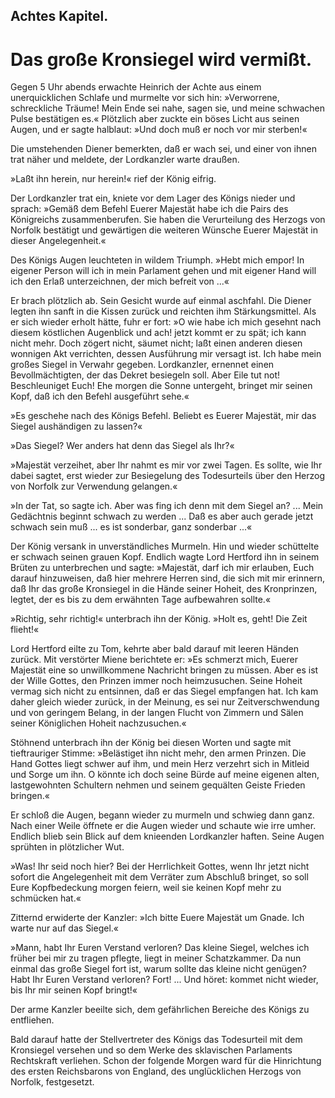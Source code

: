 
<h2>Achtes Kapitel.</h2>

<h1>Das große Kronsiegel wird vermißt.</h1>

Gegen 5 Uhr abends erwachte Heinrich der Achte aus einem unerquicklichen
Schlafe und murmelte vor sich hin: »Verworrene, schreckliche
Träume! Mein Ende sei nahe, sagen sie, und meine schwachen
Pulse bestätigen es.« Plötzlich aber zuckte ein böses Licht aus seinen
Augen, und er sagte halblaut: »Und doch muß er noch vor mir
sterben!«

Die umstehenden Diener bemerkten, daß er wach sei, und einer
von ihnen trat näher und meldete, der Lordkanzler warte draußen.

»Laßt ihn herein, nur herein!« rief der König eifrig.

Der Lordkanzler trat ein, kniete vor dem Lager des Königs nieder
und sprach: »Gemäß dem Befehl Euerer Majestät habe ich die Pairs
des Königreichs zusammenberufen. Sie haben die Verurteilung
des Herzogs von Norfolk bestätigt und gewärtigen die weiteren
Wünsche Euerer Majestät in dieser Angelegenheit.«

Des Königs Augen leuchteten in wildem Triumph. »Hebt mich
empor! In eigener Person will ich in mein Parlament gehen und
mit eigener Hand will ich den Erlaß unterzeichnen, der mich befreit
von ...«

Er brach plötzlich ab. Sein Gesicht wurde auf einmal aschfahl.
Die Diener legten ihn sanft in die Kissen zurück und reichten ihm 
Stärkungsmittel. Als er sich wieder erholt hätte, fuhr er fort: »O
wie habe ich mich gesehnt nach diesem köstlichen Augenblick und ach!
jetzt kommt er zu spät; ich kann nicht mehr. Doch zögert nicht, säumet
nicht; laßt einen anderen diesen wonnigen Akt verrichten, dessen
Ausführung mir versagt ist. Ich habe mein großes Siegel in Verwahr
gegeben. Lordkanzler, ernennet einen Bevollmächtigten, der
das Dekret besiegeln soll. Aber Eile tut not! Beschleuniget Euch!
Ehe morgen die Sonne untergeht, bringet mir seinen Kopf, daß ich
den Befehl ausgeführt sehe.«

»Es geschehe nach des Königs Befehl. Beliebt es Euerer Majestät,
mir das Siegel aushändigen zu lassen?«

»Das Siegel? Wer anders hat denn das Siegel als Ihr?«

»Majestät verzeihet, aber Ihr nahmt es mir vor zwei Tagen.
Es sollte, wie Ihr dabei sagtet, erst wieder zur Besiegelung des
Todesurteils über den Herzog von Norfolk zur Verwendung gelangen.«

»In der Tat, so sagte ich. Aber was fing ich denn mit dem Siegel
an? ... Mein Gedächtnis beginnt schwach zu werden ... Daß es
aber auch gerade jetzt schwach sein muß ... es ist sonderbar, ganz
sonderbar ...«

Der König versank in unverständliches Murmeln. Hin und wieder
schüttelte er schwach seinen grauen Kopf. Endlich wagte Lord Hertford
ihn in seinem Brüten zu unterbrechen und sagte: »Majestät,
darf ich mir erlauben, Euch darauf hinzuweisen, daß hier mehrere
Herren sind, die sich mit mir erinnern, daß Ihr das große Kronsiegel
in die Hände seiner Hoheit, des Kronprinzen, legtet, der es bis zu
dem erwähnten Tage aufbewahren sollte.«

»Richtig, sehr richtig!« unterbrach ihn der König. »Holt es, geht!
Die Zeit flieht!«

Lord Hertford eilte zu Tom, kehrte aber bald darauf mit leeren
Händen zurück. Mit verstörter Miene berichtete er: »Es schmerzt
mich, Euerer Majestät eine so unwillkommene Nachricht bringen zu
müssen. Aber es ist der Wille Gottes, den Prinzen immer noch
heimzusuchen. Seine Hoheit vermag sich nicht zu entsinnen, daß er
das Siegel empfangen hat. Ich kam daher gleich wieder zurück, in
der Meinung, es sei nur Zeitverschwendung und von geringem Belang,
in der langen Flucht von Zimmern und Sälen seiner Königlichen
Hoheit nachzusuchen.«

Stöhnend unterbrach ihn der König bei diesen Worten und sagte
mit tieftrauriger Stimme: »Belästiget ihn nicht mehr, den armen 
Prinzen. Die Hand Gottes liegt schwer auf ihm, und mein Herz
verzehrt sich in Mitleid und Sorge um ihn. O könnte ich doch seine
Bürde auf meine eigenen alten, lastgewohnten Schultern nehmen
und seinem gequälten Geiste Frieden bringen.«

Er schloß die Augen, begann wieder zu murmeln und schwieg
dann ganz. Nach einer Weile öffnete er die Augen wieder und
schaute wie irre umher. Endlich blieb sein Blick auf dem knieenden
Lordkanzler haften. Seine Augen sprühten in plötzlicher Wut.

»Was! Ihr seid noch hier? Bei der Herrlichkeit Gottes, wenn
Ihr jetzt nicht sofort die Angelegenheit mit dem Verräter zum Abschluß
bringet, so soll Eure Kopfbedeckung morgen feiern, weil sie
keinen Kopf mehr zu schmücken hat.«

Zitternd erwiderte der Kanzler: »Ich bitte Euere Majestät um
Gnade. Ich warte nur auf das Siegel.«

»Mann, habt Ihr Euren Verstand verloren? Das kleine Siegel,
welches ich früher bei mir zu tragen pflegte, liegt in meiner Schatzkammer.
Da nun einmal das große Siegel fort ist, warum sollte das
kleine nicht genügen? Habt Ihr Euren Verstand verloren? Fort! ...
Und höret: kommet nicht wieder, bis Ihr mir seinen Kopf bringt!«

Der arme Kanzler beeilte sich, dem gefährlichen Bereiche des
Königs zu entfliehen.

Bald darauf hatte der Stellvertreter des Königs das Todesurteil
mit dem Kronsiegel versehen und so dem Werke des sklavischen
Parlaments Rechtskraft verliehen. Schon der folgende Morgen
ward für die Hinrichtung des ersten Reichsbarons von England, des
unglücklichen Herzogs von Norfolk, festgesetzt.

